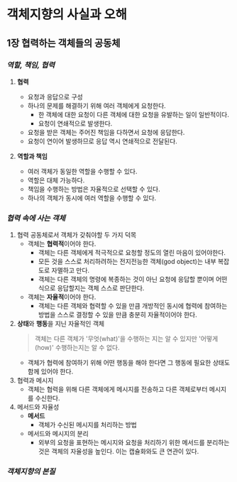 # 객체지향의 사실과 오해
## 1장 협력하는 객체들의 공동체

### *역할, 책임, 협력*

1. **협력**
    - 요청과 응답으로 구성
    - 하나의 문제를 해결하기 위해 여러 객체에게 요청한다.
        - 한 객체에 대한 요청이 다른 객체에 대한 요청을 유발하는 일이 일반적이다.
        - 요청이 연쇄적으로 발생한다.
    - 요청을 받은 객체는 주어진 책임을 다하면서 요청에 응답한다.
    - 요청이 연이어 발생하므로 응답 역시 연쇄적으로 전달된다.

2. **역할과 책임**
    - 여러 객체가 동일한 역할을 수행할 수 있다.
    - 역할은 대체 가능하다.
    - 책임을 수행하는 방법은 자율적으로 선택할 수 있다.
    - 하나의 객체가 동시에 여러 역할을 수행할 수 있다.
    
### *협력 속에 사는 객체*

1. 협력 공동체로서 객체가 갖춰야할 두 가지 덕목
    - 객체는 **협력적**이어야 한다.
        * 객체는 다른 객체에게 적극적으로 요청할 정도의 열린 마음이 있어야한다.
        * 모든 것을 스스로 처리하려하는 전지전능한 객체(god object)는 내부 복잡도로 자멸하고 만다.
        * 객체는 다른 객체의 명령에 복종하는 것이 아닌 요청에 응답할 뿐이며 어떤 식으로 응답할지는 객체 스스로 판단한다.
    - 객체는 **자율적**이어야 한다.
        * 객체는 다른 객체와 협력할 수 있을 만큼 개방적인 동시에 협력에 참여하는 방법을 스스로 결정할 수 있을 만큼 충분히 자율적이어야 한다.
2. **상태**와 **행동**을 지닌 자율적인 객체
    > 객체는 다른 객체가 '무엇(what)'을 수행하는 지는 알 수 있지만 '어떻게(how)' 수행하는지는 알 수 없다.
    - 객체가 협력에 참여하기 위해 어떤 행동을 해야 한다면 그 행동에 필요한 상태도 함께 있어야 한다.
3. 협력과 메시지
    - 객체는 협력을 위해 다른 객체에게 메시지를 전송하고 다른 객체로부터 메시지를 수신한다.
4. 메서드와 자율성
    - **메서드**
        * 객체가 수신된 메시지를 처리하는 방법
    - 메서드와 메시지의 분리
        * 외부의 요청을 표현하는 메시지와 요청을 처리하기 위한 메서드를 분리하는 것은 객체의 자율성을 높인다. 이는 캡슐화와도 큰 연관이 있다.

### *객체지향의 본질*
